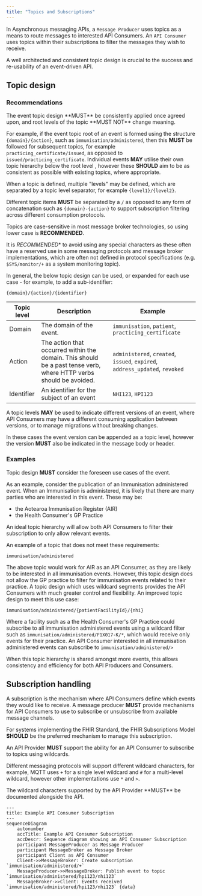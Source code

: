 ```yaml
---
title: "Topics and Subscriptions"
---
```


In Asynchronous messaging APIs, a `Message Producer` uses topics as a means to route messages to interested API Consumers. An
`API Consumer` uses topics within their subscriptions to filter the messages they wish to receive.

A well architected and consistent topic design is crucial to the success and re-usability of an event-driven API.

## Topic design

### Recommendations

<ApiStandard id="HNZAS_MUST_CONSISTENTLY_APPLY_EVENT_TOPIC_DESIGN" type="MUST" toolTip="The event topic design MUST be consistently applied once agreed upon." wrapper="span">
  The event topic design **MUST** be consistently applied once agreed upon,
</ApiStandard>
<ApiStandard id="HNZAS_MUST_NOT_CHANGE_ROOT_LEVELS_OF_TOPIC_MEANING" type="MUST NOT" toolTip="Root levels of the topic MUST NOT change meaning." wrapper="span">
  and root levels of the topic **MUST NOT** change meaning.
</ApiStandard>

For example, if the event topic root of an event is formed using the structure `{domain}/{action}`, such as `immunisation/administered`, then this **MUST** be followed for subsequent topics, for example `practicing_certificate/issued`, as opposed to `issued/practicing_certificate`. <ApiStandard id="HNZAS_MAY_USE_SUB_TOPIC_HIERARCHY" type="MAY" toolTip="Individual events MAY utilise their own topic hierarchy below the root level." wrapper="span">
  Individual events **MAY** utilise their own topic hierarchy below the root level
</ApiStandard>,
<ApiStandard id="HNZAS_SHOULD_USE_CONSISTENT_SUBTOPIC_HIERARCHY" type="SHOULD" toolTip="These SHOULD aim to be as consistent as possible with existing topics, where appropriate." wrapper="span">
  however these **SHOULD** aim to be as consistent as possible with existing topics, where appropriate.
</ApiStandard>

When a topic is defined, multiple "levels" may be defined, which are separated by a topic level separator, for example `{level1}/{level2}`.

<ApiStandard id="HNZAS_MUST_USE_SLASH_SEPARATOR_FOR_TOPICS" type="MUST" toolTip="Different topic items MUST be separated by a `/`." >Different topic items **MUST** be separated by a `/` as opposed to any form of concatenation such as `{domain}-{action}` to support subscription filtering across different consumption protocols.</ApiStandard>

<ApiStandard id="HNZAS_SHOULD_USE_LOWERCASE_TOPIC_NAMES" type="SHOULD" toolTip="Asynchronous API topics SHOULD be lowercase." >Topics are case-sensitive in most message broker technologies, so using lower case is **RECOMMENDED**.</ApiStandard>

<ApiStandard id="HNZAS_SHOULD_NOT_USE_SPECIAL_CHARS_IN_TOPICS" type="SHOULD NOT" toolTip="Asynchronous API topics SHOULD NOT use any special characters." >It is *RECOMMENDED** to avoid using any special characters as these often have a reserved use in some messaging protocols and message broker implementations, which are often not defined in protocol specifications (e.g. `$SYS/monitor/+` as a system monitoring topic).</ApiStandard>

In general, the below topic design can be used, or expanded for each use case - for example, to add a sub-identifier:

`{domain}/{action}/{identifier}`

| Topic level | Description | Example |
| - | - | - |
|Domain|The domain of the event.|`immunisation`, `patient`, `practicing_certificate` |
|Action|The action that occurred within the domain. This should be a past tense verb, where HTTP verbs should be avoided.|`administered`, `created`, `issued`, `expired`, `address_updated`, `revoked`|
|Identifier|An identifier for the subject of an event|`NHI123`, `HPI123`|

<ApiStandard id="HNZAS_MAY_USE_TOPIC_LEVEL_TO_INDICATE_VERSION" type="MAY" toolTip="Topic level MAY be used to indicate different versions of an event." >A topic levels **MAY** be used to indicate different versions of an event, where API Consumers may have a different consuming application between versions, or to manage migrations without breaking changes.</ApiStandard>

<ApiStandard id="HNZAS_MUST_INDICATE_TOPIC_LEVEL_VERSION" type="MUST" toolTip="If topic level is used to indicate different versions of an event, the version MUST also be indicated in the message body or header." >In these cases the event version can be appended as a topic level, however the version **MUST** also be indicated in the message body or header.</ApiStandard>

### Examples

Topic design **MUST** consider the foreseen use cases of the event.

As an example, consider the publication of an Immunisation administered event. When an Immunisation is administered, it is likely that there are many parties who are interested in this event. These may be:

- the Aotearoa Immunisation Register (AIR)
- the Health Consumer's GP Practice

An ideal topic hierarchy will allow both API Consumers to filter their subscription to only allow relevant events.

An example of a topic that does not meet these requirements:

`immunisation/administered`

The above topic would work for AIR as an API Consumer, as they are likely to be interested in all immunisation events. However, this topic design does not allow the GP practice to filter for immunisation events related to their practice. A topic design which uses wildcard segments provides the API Consumers with much greater control and flexibility. An improved topic design to meet this use case:

`immunisation/administered/{patientFacilityId}/{nhi}`

Where a facility such as a the Health Consumer's GP Practice could subscribe to all immunisation administered events using a wildcard filter such as `immunisation/administered/F1X017-K/*`, which would receive only events for their practice. An API Consumer interested in all immunisation administered events can subscribe to `immunisation/administered/>`

When this topic hierarchy is shared amongst more events, this allows consistency and efficiency for both API Producers and Consumers.

## Subscription handling

<ApiStandard id="HNZAS_MUST_PROVIDE_SUBSCRIPTION_BROKER" type="MUST" toolTip="A message producer MUST provide mechanisms for API Consumers to use to subscribe or unsubscribe from available message channels." >A subscription is the mechanism where API Consumers define which events they would like to receive. A message producer **MUST** provide mechanisms for API Consumers to use to subscribe or unsubscribe from available message channels.</ApiStandard>

<ApiStandard id="HNZAS_SHOULD_USE_FHIR_SUBSCRIPTIONS" type="SHOULD" toolTip="For systems implementing the FHIR Standard, the FHIR Subscriptions Model SHOULD be the preferred mechanism to manage this subscription." >For systems implementing the FHIR Standard, the FHIR Subscriptions Model **SHOULD** be the preferred mechanism to manage this subscription.</ApiStandard>

<ApiStandard id="HNZAS_MUST_SUPPORT_WILDCARD_TOPIC" type="MUST" toolTip="An API Provider MUST support the ability for an API Consumer to subscribe to topics using wildcards." >An API Provider **MUST** support the ability for an API Consumer to subscribe to topics using wildcards.</ApiStandard>

Different messaging protocols will support different wildcard characters, for example, MQTT uses `+` for a single level wildcard and `#` for a multi-level wildcard, however other implementations use `*` and `>`.

<ApiStandard id="HNZAS_MUST_DOCUMENT_WILDCARD_CHARACTERS" type="MUST" toolTip="The wildcard characters supported by the API Provider MUST be documented alongside the API.">
  The wildcard characters supported by the API Provider **MUST** be documented alongside the API.
</ApiStandard>

```mermaid
---
title: Example API Consumer Subscription
---
sequenceDiagram
    autonumber
    accTitle: Example API Consumer Subscription
    accDescr: Sequence diagram showing an API Consumer Subscription
    participant MessageProducer as Message Producer
    participant MessageBroker as Message Broker
    participant Client as API Consumer
    Client->>MessageBroker: Create subscription `immunisation/administered/+`
    MessageProducer->>MessageBroker: Publish event to topic `immunisation/administered/hpi123/nhi123`
    MessageBroker->>Client: Events received `immunisation/administered/hpi123/nhi123` {data}
```

<DetailedDescription text="The diagram shows an example of an API Consumer subscribing to a topic using a wildcard.
The API Consumer sends a message to the message broker to create a subscription to the topic immunisation/administered/+. The + wildcard character matches any single level of the topic.
The message producer publishes an event to the topic immunisation/administered/hpi123/nhi123.
The message broker forwards the event to the API Consumer because the event matches the subscription filter.
The API Consumer will receive all events published to the immunisation/administered topic, regardless of the value of the third level of the topic."/>

